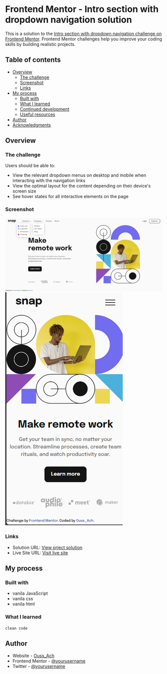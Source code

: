 # Frontend Mentor - Intro section with dropdown navigation solution

This is a solution to the [Intro section with dropdown navigation challenge on Frontend Mentor](https://www.frontendmentor.io/challenges/intro-section-with-dropdown-navigation-ryaPetHE5). Frontend Mentor challenges help you improve your coding skills by building realistic projects. 

## Table of contents

- [Overview](#overview)
  - [The challenge](#the-challenge)
  - [Screenshot](#screenshot)
  - [Links](#links)
- [My process](#my-process)
  - [Built with](#built-with)
  - [What I learned](#what-i-learned)
  - [Continued development](#continued-development)
  - [Useful resources](#useful-resources)
- [Author](#author)
- [Acknowledgments](#acknowledgments)



## Overview

### The challenge

Users should be able to:

- View the relevant dropdown menus on desktop and mobile when interacting with the navigation links
- View the optimal layout for the content depending on their device's screen size
- See hover states for all interactive elements on the page

### Screenshot

![Screenshot_mobile_design](./images/Capture%20d’écran%202023-11-11%20143822.png)
![Screenshot_desktop_design](./images/Capture%20d’écran%202023-11-11%20143858.png)



### Links

- Solution URL: [View prject solution](https://oussamaachiche.github.io/Intro_ssection_with_dropdown_navigation/#)
- Live Site URL: [Visit live site](https://github.com/OUSSAMAACHICHE/Intro_ssection_with_dropdown_navigation)

## My process

### Built with

- vanila JavaScript
- vanila css
- vanila html


### What I learned

``` clean code ```




## Author

- Website - [Ouss_Ach](https://www.your-site.com)
- Frontend Mentor - [@yourusername](https://www.frontendmentor.io/profile/yourusername)
- Twitter - [@yourusername](https://www.twitter.com/yourusername)


